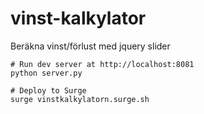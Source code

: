 # vinst-kalkylator
Beräkna vinst/förlust med jquery slider


```
# Run dev server at http://localhost:8081
python server.py

# Deploy to Surge
surge vinstkalkylatorn.surge.sh
```


